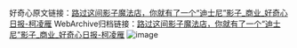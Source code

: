 好奇心原文链接：[路过这间影子魔法店，你就有了一个“迪士尼”影子_商业_好奇心日报-柯凌雁](https://www.qdaily.com/articles/6888.html)
WebArchive归档链接：[路过这间影子魔法店，你就有了一个“迪士尼”影子_商业_好奇心日报-柯凌雁](http://web.archive.org/web/20180923183043/http://www.qdaily.com:80/articles/6888.html)
![image](http://ww3.sinaimg.cn/large/007d5XDply1g3wb8vhmwoj30u02hdnoc)